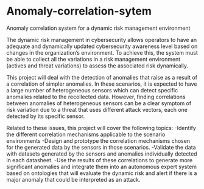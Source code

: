 # Anomaly-correlation-sytem
Anomaly correlation system for a dynamic risk management environment 

The dynamic risk management in cybersecurity allows operators to have an adequate and dynamically updated cybersecurity awareness level based on changes in the organization’s environment. To achieve this, the system must be able to collect all the variations in a risk management environment (actives and threat variations) to assess the associated risk dynamically.

This project will deal with the detection of anomalies that raise as a result of a correlation of simpler anomalies. In these scenarios, it is expected to have a large number of heterogeneous sensors which can detect specific anomalies related to the recollected data. However, finding correlations between anomalies of heterogeneous sensors can be a clear symptom of risk variation due to a threat that uses different attack vectors, each one detected by its specific sensor. 

Related to these issues, this project will cover the following topics: 
-Identify the different correlation mechanisms applicable to the scenario environments 
-Design and prototype the correlation mechanisms chosen for the generated data by the sensors in those scenarios. 
-Validate the data with datasets generated by the sensors and anomalies individually detected in each datasheet. 
-Use the results of these correlations to generate more significant anomalies and integrate them into an autonomous expert system based on ontologies that will evaluate the dynamic risk and alert if there is a major anomaly that could be interpreted as an attack. 
